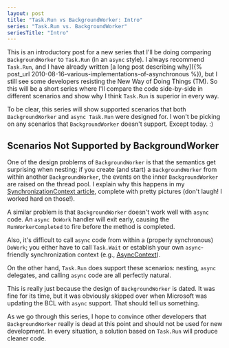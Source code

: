 ```yaml
---
layout: post
title: "Task.Run vs BackgroundWorker: Intro"
series: "Task.Run vs. BackgroundWorker"
seriesTitle: "Intro"
---
```

This is an introductory post for a new series that I'll be doing comparing `BackgroundWorker` to `Task.Run` (in an `async` style). I always recommend `Task.Run`, and I have already written [a long post describing why]({% post_url 2010-08-16-various-implementations-of-asynchronous %}), but I still see some developers resisting the New Way of Doing Things (TM). So this will be a short series where I'll compare the code side-by-side in different scenarios and show why I think `Task.Run` is superior in every way.

To be clear, this series will show supported scenarios that both `BackgroundWorker` and `async Task.Run` were designed for. I won't be picking on any scenarios that `BackgroundWorker` doesn't support. Except today. :)

## Scenarios Not Supported by BackgroundWorker

One of the design problems of `BackgroundWorker` is that the semantics get surprising when nesting; if you create (and start) a `BackgroundWorker` from within another `BackgroundWorker`, the events on the inner `BackgroundWorker` are raised on the thread pool. I explain why this happens in my [SynchronizationContext article](http://msdn.microsoft.com/en-us/magazine/gg598924.aspx?WT.mc_id=DT-MVP-5000058), complete with pretty pictures (don't laugh! I worked hard on those!).

A similar problem is that `BackgroundWorker` doesn't work well with `async` code. An `async DoWork` handler will exit early, causing the `RunWorkerCompleted` to fire before the method is completed.

Also, it's difficult to call `async` code from within a (properly synchronous) `DoWork`; you either have to call `Task.Wait` or establish your own `async`-friendly synchronization context (e.g., [AsyncContext](https://github.com/StephenCleary/AsyncEx)).

On the other hand, `Task.Run` does support these scenarios: nesting, `async` delegates, and calling `async` code are all perfectly natural.

This is really just because the design of `BackgroundWorker` is dated. It was fine for its time, but it was obviously skipped over when Microsoft was updating the BCL with `async` support. That should tell us something.

As we go through this series, I hope to convince other developers that `BackgroundWorker` really is dead at this point and should not be used for new development. In every situation, a solution based on `Task.Run` will produce cleaner code.

